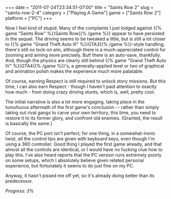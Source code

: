 +++
date = "2011-07-24T23:34:51-07:00"
title = "Saints Row 2"
slug = "saints-row-2-4"
category = ["Playing A Game"]
game = ["Saints Row 2"]
platform = ["PC"]
+++

Now I feel kind of stupid.  Many of the complaints I <i>just</i> lodged against {{% game "Saints Row" %}}Saints Row{{% /game %}} appear to have persisted in the sequel.  The driving seems to be tweaked a little, but is still a lot closer to {{% game "Grand Theft Auto III" %}}GTA3{{% /game %}}-style handling; there's still no lock-on aim, although there is a much-appreciated control for zooming and aiming more precisely.  But! there is an auto-save, thankfully.  And, though the physics are clearly still behind {{% game "Grand Theft Auto IV" %}}GTA4{{% /game %}}'s, a generally-applied level or two of graphical and animation polish makes the experience much more palatable.

Of course, earning Respect is still required to unlock story missions.  But this time, I can also earn Respect - though I haven't paid attention to exactly how much - from doing crazy driving stunts, which is, well, pretty cool.

The initial narrative is also a lot more engaging, taking place in the tumultuous aftermath of the first game's conclusion -- rather than simply taking out rival gangs to carve your own territory, this time, you need to restore it to its former glory, and confront old enemies.  (Granted, the result is basically the same.)

Of course, the PC port isn't perfect; for one thing, in a somewhat-ironic twist, all the control tips are given with keyboard keys, even though I'm using a 360 controller.  Good thing I played the first game already, and that almost all the controls are identical, or I would have no fucking clue how to play this.  I've also heard reports that the PC version runs extremely poorly on some setups, which I absolutely believe given related personal experience, but fortunately it seems to do just fine on my PC.

Anyway, it hasn't pissed me off yet, so it's already doing better than its predecessor.

<i>Progress: 3%</i>